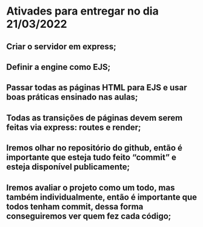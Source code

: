 <h1>Ativades para entregar no dia 21/03/2022</h1>

<h2>Criar o servidor em express;<h2>
<h2>Definir a engine como EJS;<h2>
<h2>Passar todas as páginas HTML para EJS e usar boas práticas ensinado nas aulas;<h2>
<h2>Todas as transições de páginas devem serem feitas via express: routes e render;<h2>
<h2>Iremos olhar no repositório do github, então é importante que esteja tudo feito “commit” e esteja disponível publicamente;<h2>
<h2>Iremos avaliar o projeto como um todo, mas também individualmente, então é importante que todos tenham commit, dessa forma conseguiremos ver quem fez cada código;<h2>

